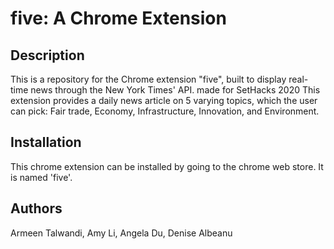 # five: A Chrome Extension



## Description
This is a repository for the Chrome extension "five", built to display real-time news through the New York Times' API. made for SetHacks 2020
This extension provides a daily news article on 5 varying topics, which the user can pick: Fair trade, Economy, Infrastructure, Innovation, and Environment. 

## Installation
This chrome extension can be installed by going to the chrome web store. It is named 'five'. 

## Authors
Armeen Talwandi, Amy Li, Angela Du, Denise Albeanu

